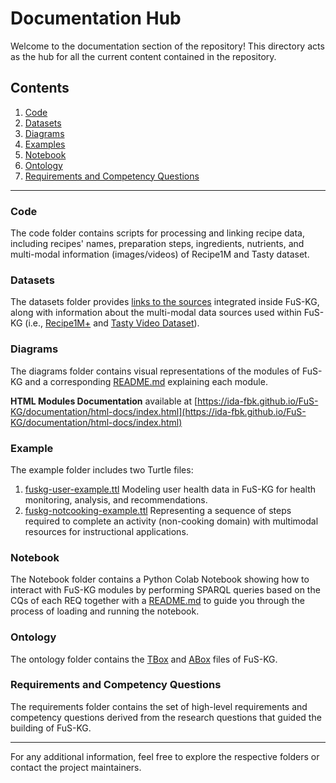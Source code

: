 # Documentation Hub

Welcome to the documentation section of the repository! This directory acts as the hub for all the current content contained in the repository.

## Contents

1. [Code](https://github.com/IDA-FBK/FuS-KG/tree/main/code/)
2. [Datasets](https://github.com/IDA-FBK/FuS-KG/tree/main/documentation/datasets)
3. [Diagrams](https://github.com/IDA-FBK/FuS-KG/tree/main/diagrams)
4. [Examples](https://github.com/IDA-FBK/FuS-KG/tree/main/example)
5. [Notebook](https://github.com/IDA-FBK/FuS-KG/tree/main/notebook)
6. [Ontology](https://github.com/IDA-FBK/FuS-KG/tree/main/ontology)
7. [Requirements and Competency Questions](https://github.com/IDA-FBK/FuS-KG/tree/main/requirements)

---

### Code
The code folder contains scripts for processing and linking recipe data, including recipes' names, preparation steps, ingredients, nutrients, and multi-modal information (images/videos) of Recipe1M and Tasty dataset.

### Datasets

The datasets folder provides [links to the sources](https://github.com/IDA-FBK/FuS-KG/tree/main/documentation/datasets/Source-Links) integrated inside FuS-KG, along with information about the multi-modal data sources used within FuS-KG (i.e., [Recipe1M+](https://im2recipe.csail.mit.edu/) and [Tasty Video Dataset](https://cvml.comp.nus.edu.sg/tasty/index.html)).

### Diagrams

The diagrams folder contains visual representations of the modules of FuS-KG and a corresponding [README.md](https://github.com/IDA-FBK/FuS-KG/blob/main/diagrams/README.md) explaining each module.

**HTML Modules Documentation** available at [https://ida-fbk.github.io/FuS-KG/documentation/html-docs/index.html](https://ida-fbk.github.io/FuS-KG/documentation/html-docs/index.html)

### Example

The example folder includes two Turtle files:

1. [fuskg-user-example.ttl](https://media.githubusercontent.com/media/IDA-FBK/FuS-KG/refs/heads/main/example/fuskg-user-example.ttl) Modeling user health data in FuS-KG for health monitoring, analysis, and recommendations.
2. [fuskg-notcooking-example.ttl](https://media.githubusercontent.com/media/IDA-FBK/FuS-KG/refs/heads/main/example/fuskg-notcooking-example.ttl) Representing a sequence of steps required to complete an activity (non-cooking domain) with multimodal resources for instructional applications.

### Notebook

The Notebook folder contains a Python Colab Notebook showing how to interact with FuS-KG modules by performing SPARQL queries based on the CQs of each REQ together with a [README.md](https://github.com/IDA-FBK/FuS-KG/blob/main/notebook/README.md)
to guide you through the process of loading and running the notebook.

### Ontology

The ontology folder contains the [TBox](https://github.com/IDA-FBK/FuS-KG/tree/main/ontology/TBox) and [ABox](https://github.com/IDA-FBK/FuS-KG/tree/main/ontology/ABox) files of FuS-KG.

### Requirements and Competency Questions

The requirements folder contains the set of high-level requirements and competency questions derived from the research questions that guided the building of FuS-KG.

---

For any additional information, feel free to explore the respective folders or contact the project maintainers.
